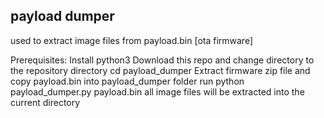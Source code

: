 ## payload dumper
used to extract image files from payload.bin [ota firmware]

Prerequisites:
Install python3
Download this repo and change directory to the repository directory
cd payload_dumper
Extract firmware zip file and copy payload.bin into payload_dumper folder
run
python payload_dumper.py payload.bin
all image files will be extracted into the current directory